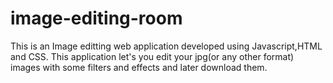 # image-editing-room
This is an Image editting web application developed using Javascript,HTML and CSS. 
This application let's you edit your jpg(or any other format) images with some filters and effects and later download them.  
